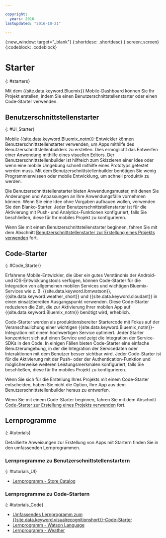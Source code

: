 ```yaml
---

copyright:
  years: 2016
lastupdated: "2016-10-21"

---
```

{:new_window: target="_blank"}
{:shortdesc: .shortdesc}
{:screen:.screen}
{:codeblock: .codeblock}

# Starter
{: #starters}

Mit dem {{site.data.keyword.Bluemix}} Mobile-Dashboard können Sie Ihr Projekt erstellen, indem Sie einen Benutzerschnittstellenstarter oder einen Code-Starter verwenden.


## Benutzerschnittstellenstarter
{: #UI_Starter}

Mobile {{site.data.keyword.Bluemix_notm}}-Entwickler können Benutzerschnittstellenstarter verwenden, um Apps mithilfe des Benutzerschnittstellenbuilders zu erstellen. Dies ermöglicht das Entwerfen einer Anwendung mithilfe eines visuellen Editors. <!--The UI Builder assists you when you have an idea to prototype quickly.--> Der Benutzerschnittstellenbuilder ist hilfreich zum Skizzieren einer Idee oder wenn eine mobile Umgebung schnell mithilfe eines Prototyps getestet werden muss. Mit dem Benutzerschnittstellenbuilder benötigen Sie wenig Programmierwissen oder mobile Entwicklung, um schnell produktiv zu werden.<!-- The UI Starters give you patterns of applications that enable you to modify and adjust to your use case needs. If you want to start from scratch and build an idea up from nothing use the Empty starter. Each UI starter is configured to be enabled with Push and Analytics capabilities if you decide to configure this for you Mobile Project.*App views can be bound to data with little programming knowledge, which enables apps to be started and native source code to be generated quickly.* -->

Die Benutzerschnittstellenstarter bieten Anwendungsmuster, mit denen Sie Änderungen und Anpassungen an Ihre Anwendungsfälle vornehmen können. Wenn Sie eine Idee ohne Vorgaben aufbauen wollen, verwenden Sie den Blanko-Starter. Jeder Benutzerschnittstellenstarter ist für die Aktivierung mit Push- und Analytics-Funktionen konfiguriert, falls Sie beschließen, diese für Ihr mobiles Projekt zu konfigurieren.

Wenn Sie mit einem Benutzerschnittstellenstarter beginnen, fahren Sie mit dem Abschnitt [Benutzerschnittstellenstarter zur Erstellung eines Projekts verwenden](projects_ui.html) fort.

<!-- If you choose to create your project with a UI Starter, you have the option to design your app from within the UI Builder.-->


## Code-Starter
{: #Code_Starter}

Erfahrene Mobile-Entwickler, die über ein gutes Verständnis der Android- und iOS-Entwicklungstools verfügen, können Code-Starter für die Integration von allgemeinen mobilen Services und wichtigen Bluemix-Services wie z. B. {{site.data.keyword.ibmwatson}}, {{site.data.keyword.weather_short}} und {{site.data.keyword.cloudant}} in einen einsatzbereiten Ausgangspunkt verwenden. Diese Code-Starter reduzieren die Zeit, die zur Aktivierung Ihrer mobilen App auf {{site.data.keyword.Bluemix_notm}} benötigt wird, erheblich.

Code-Starter werden als produktionsbereiter Startercode mit Fokus auf der Veranschaulichung einer wichtigen {{site.data.keyword.Bluemix_notm}}-Integration mit einem hochwertigen Service optimiert. Jeder Starter konzentriert sich auf einen Service und zeigt die Integration der Service-SDKs in den Code. In einigen Fällen bieten Code-Starter eine einfache Benutzerumgebung, in der die Integration der Servicedaten oder Interaktionen mit dem Benutzer besser sichtbar wird. Jeder Code-Starter ist für die Aktivierung mit der Push- oder der Authentication-Funktion und möglicherweise weiteren Leistungsmerkmalen konfiguriert, falls Sie beschließen, diese für Ihr mobiles Projekt zu konfigurieren.

Wenn Sie sich für die Erstellung Ihres Projekts mit einem Code-Starter entscheiden, haben Sie nicht die Option, Ihre App aus dem Benutzerschnittstellenbuilder heraus zu entwerfen.

Wenn Sie mit einem Code-Starter beginnen, fahren Sie mit dem Abschnitt [Code-Starter zur Erstellung eines Projekts verwenden](projects_code.html) fort.

## Lernprogramme
{: #tutorials}

Detaillierte Anweisungen zur Erstellung von Apps mit Startern finden Sie in den umfassenden Lernprogrammen. 

### Lernprogramme zu Benutzerschnittstellenstartern
{: #tutorials_UI}

* [Lernprogramm - Store Catalog](tutorial_store_catalog.html)

### Lernprogramme zu Code-Startern
{: #tutorials_Code}

* [Umfassendes Lernprogramm zum {{site.data.keyword.visualrecognitionshort}}-Code-Starter](tutorial.html)
* [Lernprogramm - Watson Language](tutorial_watson_language.html)
* [Lernprogramm - Weather](tutorial_weather.html)
